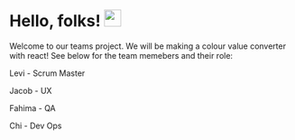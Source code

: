 # Hello, folks! <img src="https://raw.githubusercontent.com/MartinHeinz/MartinHeinz/master/wave.gif" width="30px">

Welcome to our teams project. We will be making a colour value converter with react! See below for the team memebers and their role:

Levi - Scrum Master

Jacob - UX

Fahima - QA

Chi - Dev Ops
